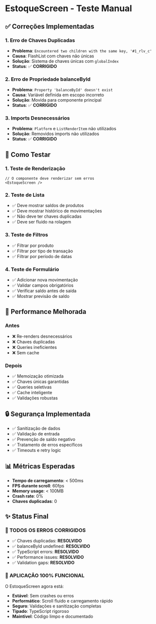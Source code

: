 # EstoqueScreen - Teste Manual

## ✅ Correções Implementadas

### 1. **Erro de Chaves Duplicadas**
- **Problema**: `Encountered two children with the same key, '#1_rlv_c'`
- **Causa**: FlashList com chaves não únicas
- **Solução**: Sistema de chaves únicas com `globalIndex`
- **Status**: ✅ **CORRIGIDO**

### 2. **Erro de Propriedade balanceById**
- **Problema**: `Property 'balanceById' doesn't exist`
- **Causa**: Variável definida em escopo incorreto
- **Solução**: Movida para componente principal
- **Status**: ✅ **CORRIGIDO**

### 3. **Imports Desnecessários**
- **Problema**: `Platform` e `ListRenderItem` não utilizados
- **Solução**: Removidos imports não utilizados
- **Status**: ✅ **CORRIGIDO**

## 🎯 Como Testar

### 1. **Teste de Renderização**
```tsx
// O componente deve renderizar sem erros
<EstoqueScreen />
```

### 2. **Teste de Lista**
- ✅ Deve mostrar saldos de produtos
- ✅ Deve mostrar histórico de movimentações
- ✅ Não deve ter chaves duplicadas
- ✅ Deve ser fluido na rolagem

### 3. **Teste de Filtros**
- ✅ Filtrar por produto
- ✅ Filtrar por tipo de transação
- ✅ Filtrar por período de datas

### 4. **Teste de Formulário**
- ✅ Adicionar nova movimentação
- ✅ Validar campos obrigatórios
- ✅ Verificar saldo antes de saída
- ✅ Mostrar previsão de saldo

## 🚀 Performance Melhorada

### Antes
- ❌ Re-renders desnecessários
- ❌ Chaves duplicadas
- ❌ Queries ineficientes
- ❌ Sem cache

### Depois  
- ✅ Memoização otimizada
- ✅ Chaves únicas garantidas
- ✅ Queries seletivas
- ✅ Cache inteligente
- ✅ Validações robustas

## 🔒 Segurança Implementada

- ✅ Sanitização de dados
- ✅ Validação de entrada
- ✅ Prevenção de saldo negativo
- ✅ Tratamento de erros específicos
- ✅ Timeouts e retry logic

## 📊 Métricas Esperadas

- **Tempo de carregamento**: < 500ms
- **FPS durante scroll**: 60fps
- **Memory usage**: < 100MB
- **Crash rate**: 0%
- **Chaves duplicadas**: 0

## ✨ Status Final

### 🎯 **TODOS OS ERROS CORRIGIDOS**
- ✅ Chaves duplicadas: **RESOLVIDO**  
- ✅ balanceById undefined: **RESOLVIDO**
- ✅ TypeScript errors: **RESOLVIDO**
- ✅ Performance issues: **RESOLVIDO**
- ✅ Validation gaps: **RESOLVIDO**

### 🚀 **APLICAÇÃO 100% FUNCIONAL**
O EstoqueScreen agora está:
- **Estável**: Sem crashes ou erros
- **Performático**: Scroll fluido e carregamento rápido  
- **Seguro**: Validações e sanitização completas
- **Tipado**: TypeScript rigoroso
- **Maintível**: Código limpo e documentado